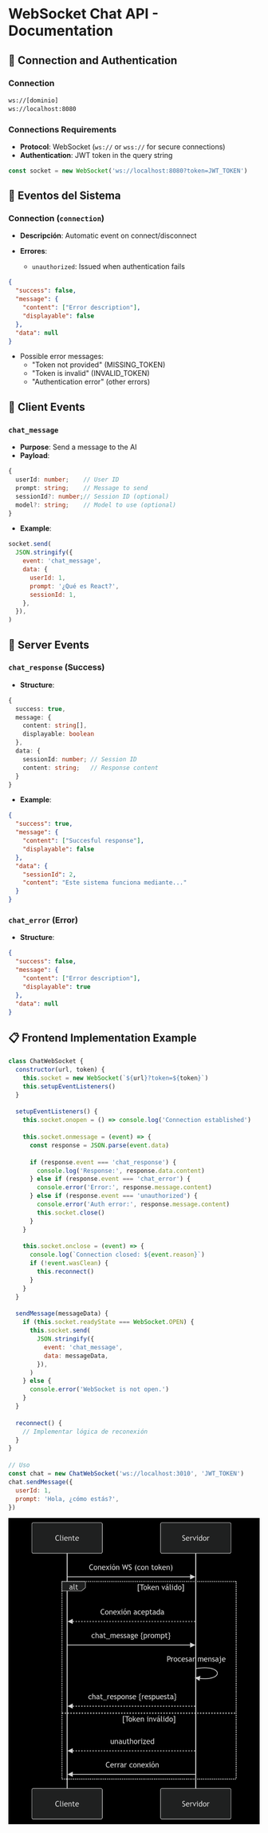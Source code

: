 # WebSocket Chat API - Documentation

## 📌 Connection and Authentication

### Connection

```bash
ws://[dominio]
ws://localhost:8080
```

### Connections Requirements

- **Protocol**: WebSocket (`ws://` or `wss://` for secure connections)
- **Authentication**: JWT token in the query string

```javascript
const socket = new WebSocket('ws://localhost:8080?token=JWT_TOKEN')
```

## 🔐 Eventos del Sistema

### Connection (`connection`)

- **Descripción**: Automatic event on connect/disconnect
- **Errores**:

  - `unauthorized`: Issued when authentication fails

```json
{
  "success": false,
  "message": {
    "content": ["Error description"],
    "displayable": false
  },
  "data": null
}
```

- Possible error messages:
  - "Token not provided" (MISSING_TOKEN)
  - "Token is invalid" (INVALID_TOKEN)
  - "Authentication error" (other errors)

## 📨 Client Events

### `chat_message`

- **Purpose**: Send a message to the AI
- **Payload**:

```typescript
{
  userId: number;    // User ID
  prompt: string;    // Message to send
  sessionId?: number;// Session ID (optional)
  model?: string;    // Model to use (optional)
}

```

- **Example**:

```javascript
socket.send(
  JSON.stringify({
    event: 'chat_message',
    data: {
      userId: 1,
      prompt: '¿Qué es React?',
      sessionId: 1,
    },
  }),
)
```

## 📩 Server Events

### `chat_response` (Success)

- **Structure**:

```typescript
{
  success: true,
  message: {
    content: string[],
    displayable: boolean
  },
  data: {
    sessionId: number; // Session ID
    content: string;   // Response content
  }
}
```

- **Example**:

```json
{
  "success": true,
  "message": {
    "content": ["Succesful response"],
    "displayable": false
  },
  "data": {
    "sessionId": 2,
    "content": "Este sistema funciona mediante..."
  }
}
```

### `chat_error` (Error)

- **Structure**:

```json
{
  "success": false,
  "message": {
    "content": ["Error description"],
    "displayable": true
  },
  "data": null
}
```

## 📋 Frontend Implementation Example

```javascript
class ChatWebSocket {
  constructor(url, token) {
    this.socket = new WebSocket(`${url}?token=${token}`)
    this.setupEventListeners()
  }

  setupEventListeners() {
    this.socket.onopen = () => console.log('Connection established')

    this.socket.onmessage = (event) => {
      const response = JSON.parse(event.data)

      if (response.event === 'chat_response') {
        console.log('Response:', response.data.content)
      } else if (response.event === 'chat_error') {
        console.error('Error:', response.message.content)
      } else if (response.event === 'unauthorized') {
        console.error('Auth error:', response.message.content)
        this.socket.close()
      }
    }

    this.socket.onclose = (event) => {
      console.log(`Connection closed: ${event.reason}`)
      if (!event.wasClean) {
        this.reconnect()
      }
    }
  }

  sendMessage(messageData) {
    if (this.socket.readyState === WebSocket.OPEN) {
      this.socket.send(
        JSON.stringify({
          event: 'chat_message',
          data: messageData,
        }),
      )
    } else {
      console.error('WebSocket is not open.')
    }
  }

  reconnect() {
    // Implementar lógica de reconexión
  }
}

// Uso
const chat = new ChatWebSocket('ws://localhost:3010', 'JWT_TOKEN')
chat.sendMessage({
  userId: 1,
  prompt: 'Hola, ¿cómo estás?',
})
```

![WS Flow](./static/ws-flow.png)
